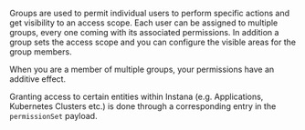 Groups are used to permit individual users to perform specific actions and get visibility to an access scope. Each user can be assigned to multiple groups, every one coming with its associated permissions. In addition a group sets the access scope and you can configure the visible areas for the group members.

When you are a member of multiple groups, your permissions have an additive effect.

Granting access to certain entities within Instana (e.g. Applications, Kubernetes Clusters etc.) is done through a corresponding entry in the `permissionSet` payload.
